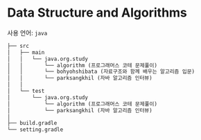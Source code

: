 # Data Structure and Algorithms  

사용 언어: `java`

```markdown
├── src  
│   ├── main  
│   │   └── java.org.study
│   │       └── algorithm (프로그래머스 코테 문제풀이)
│   │       └── bohyohshibata (자료구조와 함께 배우는 알고리즘 입문)
│   │       └── parksangkhil (자바 알고리즘 인터뷰)
│   │
│   └── test
│       └── java.org.study
│           └── algorithm (프로그래머스 코테 문제풀이)
│           └── parksangkhil (자바 알고리즘 인터뷰)
│
├── build.gradle   
└── setting.gradle  
```  
